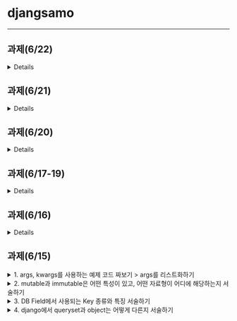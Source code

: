 # djangsamo
<hr />

## 과제(6/22)
<details>
<div markdown="1">
</br>
1. product 앱의 product 테이블 구성을 <작성자, 썸네일, 상품 설명, 등록일자, 노출 종료 일자, 가격, 수정 일자, 활성화 여부>로 변경해주세요</br>
2. django serializer를 사용해 validate / create / update 하는 기능을 구현해주세요</br>

   * custom validation 기능을 사용해 노출 종료 일자가 현재보다 더 이전 시점이라면 상품을 등록할 수 없도록 해주세요</br>
   * custom creator 기능을 사용해 상품 설명의 마지막에 "<등록 일자>에 등록된 상품입니다." 라는 문구를 추가해주세요</br>
   * custom update 기능을 사용해 상품이 update 됐을 때 상품 설명의 가장 첫줄에 "<수정 일자>에 수정되었습니다." 라는 문구를 추가해주세요</br>
3. product 앱에서 <작성자, 상품, 내용, 평점, 작성일>을 담고 있는 review 테이블을 만들어주세요</br>
4. review 테이블을 관리자 페이지에서 자유롭게 추가/수정 할 수 있도록 설정해주세요</br>
5. 현재 날짜를 기준으로, 노출 종료 날짜가 지나지 않았고 활성화 여부가 True이거나 로그인 한 사용자가 등록 한 상품들의 정보를 serializer를 사용해 리턴해주세요</br>
6. 5번 상품 정보를 리턴 할 때 상품에 달린 review와 평균 점수를 함께 리턴해주세요</br>
 * 평균 점수는 (리뷰 평점의 합/리뷰 갯수)로 구해주세요</br>
 * 작성 된 리뷰는 모두 return하는 것이 아닌, 가장 최근 리뷰 1개만 리턴해주세요</br>
7. 로그인 하지 않은 사용자는 상품 조회만 가능하고, 회원가입 이후 3일 이상 지난 사용자만 상품을 등록 할 수 있도록 권한을 설정해주세요</br>
</div>
</details>

## 과제(6/21)
<details>
<div markdown="1">
</br>
1. product라는 앱을 새로 생성해주세요</br>
2. product 앱에서 <작성자, 제목, 썸네일, 설명, 등록일자, 노출 시작 일, 노출 종료일>가 포함된 product 테이블을 생성해주세요</br>
3. django serializer에서 기본적으로 제공하는 validate / create / update 기능을 사용해 event 테이블의 생성/수정 기능을 구현해주세요</br>
   * postman으로 파일을 업로드 할 때는 raw 대신 form-data를 사용하고, Key type을 File로 설정해주세요</br>

4. 등록된 이벤트 중 현재 시간이 노출 시작 일과 노출 종료 일의 사이에 있거나, 로그인 한 사용자가 작성한 product 쿼리셋을 직렬화 해서 리턴해주는 serializer를 만들어주세요</br>

5. product field를 admin에서 관리할 수 있도록 등록해주세요</br>
</div>
</details>

## 과제(6/20)
<details>
<div markdown="1">
</br>
1. admin 페이지에 user admin을 등록하고, userprofile 테이블을 user admin 페이지에서 같이 보고 설정 할 수 있도록 해주세요</br>
2. article 테이블에 <노출 시작 일자, 노출 종료 일자>를 추가해주세요</br>
3. article view에 게시글 조회 기능을 만들되, 현재 일자를 기준으로 노출 시작 일자와 노출 종료 일자 사이에 있는 항목들만 리턴해주도록 필터를 설정해주세요</br>
 - 리턴 데이터는 게시글 작성일 기준으로 정렬하여 최근 쓴 글이 가장 먼저 올라오도록 해주세요</br>
4. 기존 article 생성 기능을 유지하되, article은 admin user 혹은 가입 후 7일이 지난 사용자만 생성 가능하도록 해주세요</br>
 - 조회는 로그인 한 사용자에 대해서만 가능하도록 설정해주세요</br>
</div>
</details>

## 과제(6/17-19)
<details>
<div markdown="1">
</br>
1. blog 앱에 <게시글, 사용자, 내용>이 포함된 comment 테이블을 작성해주세요</br>
2. 외래 키를 사용해서 Article, User 테이블과 관계를 맺어주세요</br>
3. admin.py에 comment를 추가해 자유롭게 생성, 수정 할 수 있도록 해주세요</br>
4. serializer를 활용해 로그인 한 사용자의 기본 정보와 상세 정보를 리턴해 주는 기능을 만들어주세요</br>
5. 4번의 serializer에 추가로   로그인 한 사용자의 게시글, 댓글을 리턴해주는 기능을 구현해주세요</br>
5. blog 앱에 title / category / contents를 입력받아서 게시글을 작성하는 기능을 구현해주세요</br>
 - 만약 title이 5자 이하라면 게시글을 작성할 수 없다고 리턴해주세요</br>
 - 만약 contents가 20자 이하라면 게시글을 작성할 수 없다고 리턴해주세요</br>
 - 만약 카테고리가 지정되지 않았다면 카테고리를 지정해야 한다고 리턴해주세요</br>
6. custom permission class를 활용해 가입 후 3일 이상 지난 사용자만 게시글을 쓸 수 있도록 해주세요</br>
 - 테스트 할 때에는 가입 후 3분 이상 지난 사용자가 게시글을 쓸 수 있게 해주세요</br>
 - join_date는 datetime field로 만들어주세요</br>
</div>
</details>

## 과제(6/16)
<details>
<div markdown="1">
</br>
1. Django 프로젝트를 생성하고, user 라는 앱을 만들어서 settings.py 에 등록해보세요.</br>
2. user/models.py에 `Custom user model`을 생성한 후 django에서 user table을 생성 한 모델로 사용할 수 있도록 설정해주세요</br>
3. user/models.py에 사용자의 상세 정보를 저장할 수 있는 `UserProfile` 이라는 모델을 생성해주세요</br>
4. blog라는 앱을 만든 후 settings.py에 등록해주세요</br>
5. blog/models.py에 <카테고리 이름, 설명>이 들어갈 수 있는 `Category`라는 모델을 만들어보세요.</br>
6. blog/models.py에 <글 작성자, 글 제목, 카테고리, 글 내용>이 들어갈 수 있는 `Article` 이라는 모델을 만들어보세요.</br>(카테고리는 2개 이상 선택할 수 있어야 해요)</br>
7. Article 모델에서 외래 키를 활용해서 작성자와 카테고리의 관계를 맺어주세요</br>
8. admin.py에 만들었던 모델들을 추가해 사용자와 게시글을 자유롭게 생성, 수정 할 수 있도록 설정해주세요</br>
9. CBV 기반으로 로그인 / 로구아웃 기능을 구현해주세요</br>
10. CBV 기반으로 로그인 한 사용자의 게시글의 제목을 리턴해주는 기능을 구현해주세요</br>
</div>
</details>

## 과제(6/15)
<details>
<summary> 1. args, kwargs를 사용하는 예제 코드 짜보기 > args를 리스트화하기</summary>
<div markdown="1">
 </br>
 
```python
def test(age, *args, **kwargs):
    if 'address' in kwargs:        
        arg_list = []
        for arg in args:
            arg_list.append(arg)
        print(arg_list)
        print(f'age: {age} // args: {args} // kwargs: {kwargs}')
    
test(90, "옆집할머니", "건치", "아이오닉", 성별="여성", num="010-1234-5678", address="경기도" )
```
 
</div>
</details>
<details>
<summary>2. mutable과 immutable은 어떤 특성이 있고, 어떤 자료형이 어디에 해당하는지 서술하기</summary>
<div markdown="1">
</br>
수정이 가능한 객체를 'mutable' 부름 > list, dict, Set</br>
수정이 불가능한 객체를 'immutable' 부름 > int, float, bool, str, tuple</br>
y = x , z = x 부분에서 같은 주소를 가리키게 되어 둘의 값은 동일해진다. </br>
`[:]나 deepcopy` 를 사용하면 같은 객체를 공유하지 않는 것이 가능하다.</br>

```python
# mutable : list
x = [1,2]
y = x
z = x[:]
y.append(3)
print(f'{x} : {id(x)}')     # [1, 2, 3] 4315180032
print(f'{y} : {id(y)}')     # [1, 2, 3] 4315180032
print(f'{z} : {id(z)}')     # [1, 2] 4316070784
```

</div>
</details>
<details>
<summary>3. DB Field에서 사용되는 Key 종류와 특징 서술하기</summary>
<div markdown="1">
 </br>
 
* Primary Key 기본키 : null 값을 가질 수 없으며 동일한 값이 중복될 수 없다.</br>
*  Alternate Key 대체키 : 후보키가 둘 이상일 경우, 기본키를 제외한 키</br>
* Candidate Key 후보키 : 유일성과 최소성을 만족하는 속성 또는 속성들의 집합으로 기본키가 될 수 있는 조건을 가진 키</br>
* Super Key 수퍼키 : 유일성의 특성을 만족하는 속성 또는 속성들의 집합</br>
* Foreign Key 외래키 : 두 테이블을 함께 쓸 때 연결하는 키</br>

</div>
</details>
<details>
<summary> 4. django에서 queryset과 object는 어떻게 다른지 서술하기</summary>
<div markdown="1">
 </br>
 DB에는 스키마도 있고, row와 column로 이루어져있다.</br>
각 object들은 DB에서 하나의 record(row)에 해당한다.</br>
딕셔너리 형태로 이루어져 key와 value 값이 있다.</br>
아래의 코드로 key와 value값에 접근이 가능하다.</br>

```python
 <variable name>[index]['key']
 .values()
 ```
 
 queryset은 리스트형식으로 all()을 사용해 모든 objects에 접근한다.</br>
filter(), all()은 list로 반환하기때문에 index로 접근할 수 있다.</br>

</div>
</details>

 
 


 




